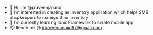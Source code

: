 - 👋 Hi, I’m @praveenjanand
- 👀 I’m interested in creating an inventory application which helps SMB shopkeepers to manage thier inventory 
- 🌱 I’m currently learning Ionic Framework to create mobile app
- 📫 Reach me @ jpraveenanand87@gmail.com
<!---
praveenjanand/praveenjanand is a ✨ special ✨ repository because its `README.md` (this file) appears on your GitHub profile.
You can click the Preview link to take a look at your changes.
--->
